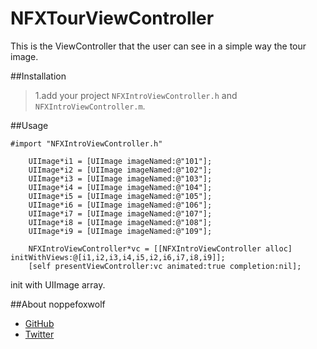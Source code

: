 NFXTourViewController
=========================
This is the ViewController that the user can see in a simple way the tour image.

##Installation
>1.add your project `NFXIntroViewController.h` and `NFXIntroViewController.m`.

##Usage
```
#import "NFXIntroViewController.h"
```

```
    UIImage*i1 = [UIImage imageNamed:@"101"];
    UIImage*i2 = [UIImage imageNamed:@"102"];
    UIImage*i3 = [UIImage imageNamed:@"103"];
    UIImage*i4 = [UIImage imageNamed:@"104"];
    UIImage*i5 = [UIImage imageNamed:@"105"];
    UIImage*i6 = [UIImage imageNamed:@"106"];
    UIImage*i7 = [UIImage imageNamed:@"107"];
    UIImage*i8 = [UIImage imageNamed:@"108"];
    UIImage*i9 = [UIImage imageNamed:@"109"];
    
    NFXIntroViewController*vc = [[NFXIntroViewController alloc] initWithViews:@[i1,i2,i3,i4,i5,i2,i6,i7,i8,i9]];
    [self presentViewController:vc animated:true completion:nil];
```
init with UIImage array.

##About
noppefoxwolf
- [GitHub](http://github.com/noppefoxwolf)
- [Twitter](http://twitter.com/noppefoxwolf)
